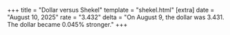 +++
title = "Dollar versus Shekel"
template = "shekel.html"
[extra]
date = "August 10, 2025"
rate = "3.432"
delta = "On August  9, the dollar was 3.431. The dollar became 0.045% stronger."
+++
